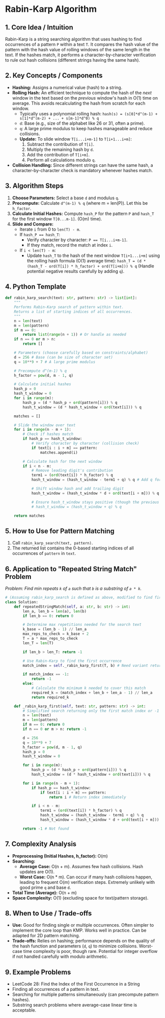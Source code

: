 # Rabin-Karp Algorithm

## 1. Core Idea / Intuition

Rabin-Karp is a string searching algorithm that uses hashing to find occurrences of a pattern `P` within a text `T`. It compares the hash value of the pattern with the hash value of rolling windows of the same length in the text. If the hashes match, it performs a character-by-character verification to rule out hash collisions (different strings having the same hash).

## 2. Key Concepts / Components

*   **Hashing:** Assigns a numerical value (hash) to a string.
*   **Rolling Hash:** An efficient technique to compute the hash of the *next* window in the text based on the *previous* window's hash in O(1) time on average. This avoids recalculating the hash from scratch for each window.
    *   Typically uses a polynomial rolling hash: `hash(s) = (s[0]*d^(m-1) + s[1]*d^(m-2) + ... + s[m-1]*d^0) % q`
    *   `d`: Base (e.g., size of the alphabet like 26 or 31, often a prime).
    *   `q`: A large prime modulus to keep hashes manageable and reduce collisions.
    *   **Update:** To slide window `T[i...i+m-1]` to `T[i+1...i+m]`:
        1.  Subtract the contribution of `T[i]`.
        2.  Multiply the remaining hash by `d`.
        3.  Add the contribution of `T[i+m]`.
        4.  Perform all calculations modulo `q`.
*   **Collision Handling:** Since different strings can have the same hash, a character-by-character check is mandatory whenever hashes match.

## 3. Algorithm Steps

1.  **Choose Parameters:** Select a base `d` and modulus `q`.
2.  **Precompute:** Calculate `d^(m-1) % q` (where m = len(P)). Let this be `h_factor`.
3.  **Calculate Initial Hashes:** Compute `hash_P` for the pattern `P` and `hash_T` for the first window `T[0...m-1]`. (O(m) time).
4.  **Slide and Compare:**
    *   Iterate `i` from 0 to `len(T) - m`.
    *   If `hash_P == hash_T`:
        *   Verify character by character: `P == T[i...i+m-1]`.
        *   If they match, record the match at index `i`.
    *   If `i < len(T) - m`:
        *   Update `hash_T` to the hash of the next window `T[i+1...i+m]` using the rolling hash formula (O(1) average time):
          `hash_T = (d * (hash_T - ord(T[i]) * h_factor) + ord(T[i+m])) % q` (Handle potential negative results carefully by adding `q`).

## 4. Python Template

```python
def rabin_karp_search(text: str, pattern: str) -> list[int]:
    """
    Performs Rabin-Karp search of pattern within text.
    Returns a list of starting indices of all occurrences.
    """
    n = len(text)
    m = len(pattern)
    if m == 0:
        return list(range(n + 1)) # Or handle as needed
    if n == 0 or m > n:
        return []

    # Parameters (choose carefully based on constraints/alphabet)
    d = 256 # Base (can be size of character set)
    q = 10**9 + 7 # A large prime modulus

    # Precompute d^(m-1) % q
    h_factor = pow(d, m - 1, q)

    # Calculate initial hashes
    hash_p = 0
    hash_t_window = 0
    for i in range(m):
        hash_p = (d * hash_p + ord(pattern[i])) % q
        hash_t_window = (d * hash_t_window + ord(text[i])) % q

    matches = []

    # Slide the window over text
    for i in range(n - m + 1):
        # Check if hashes match
        if hash_p == hash_t_window:
            # Verify character by character (collision check)
            if text[i : i + m] == pattern:
                matches.append(i)

        # Calculate hash for the next window
        if i < n - m:
            # Remove leading digit's contribution
            term1 = (ord(text[i]) * h_factor) % q
            hash_t_window = (hash_t_window - term1 + q) % q # Add q for correct modulo of negative

            # Shift window hash and add trailing digit
            hash_t_window = (hash_t_window * d + ord(text[i + m])) % q

            # Ensure hash_t_window stays positive (though the previous +q should handle it)
            # hash_t_window = (hash_t_window + q) % q

    return matches
```

## 5. How to Use for Pattern Matching

1.  Call `rabin_karp_search(text, pattern)`.
2.  The returned list contains the 0-based starting indices of all occurrences of `pattern` in `text`.

## 6. Application to "Repeated String Match" Problem

*Problem: Find min repeats `k` of `a` such that `b` is a substring of `a * k`.*

```python
# (Assuming rabin_karp_search is defined as above, modified to find first match)
class Solution:
    def repeatedStringMatch(self, a: str, b: str) -> int:
        len_a, len_b = len(a), len(b)
        if len_b == 0: return 0

        # Determine max repetitions needed for the search text
        k_base = (len_b - 1) // len_a
        max_reps_to_check = k_base + 2
        T = a * max_reps_to_check
        len_T = len(T)

        if len_b > len_T: return -1

        # Use Rabin-Karp to find the first occurrence
        match_index = self._rabin_karp_first(T, b) # Need variant returning index or -1

        if match_index == -1:
            return -1
        else:
            # Calculate the minimum k needed to cover this match
            required_k = (match_index + len_b + len_a - 1) // len_a
            return required_k

    def _rabin_karp_first(self, text: str, pattern: str) -> int:
        # Simplified search returning only the first match index or -1
        n = len(text)
        m = len(pattern)
        if m == 0: return 0
        if n == 0 or m > n: return -1

        d = 256
        q = 10**9 + 7
        h_factor = pow(d, m - 1, q)
        hash_p = 0
        hash_t_window = 0

        for i in range(m):
            hash_p = (d * hash_p + ord(pattern[i])) % q
            hash_t_window = (d * hash_t_window + ord(text[i])) % q

        for i in range(n - m + 1):
            if hash_p == hash_t_window:
                if text[i : i + m] == pattern:
                    return i # Return index immediately

            if i < n - m:
                term1 = (ord(text[i]) * h_factor) % q
                hash_t_window = (hash_t_window - term1 + q) % q
                hash_t_window = (hash_t_window * d + ord(text[i + m])) % q

        return -1 # Not found
```

## 7. Complexity Analysis

*   **Preprocessing (Initial Hashes, h_factor):** O(m)
*   **Searching:**
    *   **Average Case:** O(n + m). Assumes few hash collisions. Hash updates are O(1).
    *   **Worst Case:** O(n * m). Can occur if many hash collisions happen, leading to frequent O(m) verification steps. Extremely unlikely with good prime `q` and base `d`.
*   **Total Time (Average):** O(n + m)
*   **Space Complexity:** O(1) (excluding space for text/pattern storage).

## 8. When to Use / Trade-offs

*   **Use:** Good for finding single or multiple occurrences. Often simpler to implement the core loop than KMP. Works well in practice. Can be adapted for 2D pattern matching.
*   **Trade-offs:** Relies on hashing; performance depends on the quality of the hash function and parameters (`d`, `q`) to minimize collisions. Worst-case time complexity is poor, though rare. Potential for integer overflow if not handled carefully with modulo arithmetic.

## 9. Example Problems

*   LeetCode 28: Find the Index of the First Occurrence in a String
*   Finding all occurrences of a pattern in text.
*   Searching for multiple patterns simultaneously (can precompute pattern hashes).
*   Substring search problems where average-case linear time is acceptable.